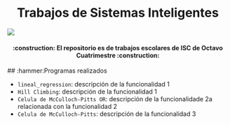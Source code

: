 <h1 align="center">Trabajos de Sistemas Inteligentes</h1>
   <p align="left">
   <img src="https://img.shields.io/badge/STATUS-EN%20DESAROLLO-green">
   </p>
<h4 align="center">
:construction: El repositorio es de trabajos escolares de ISC de Octavo Cuatrimestre :construction:
</h4>
## :hammer:Programas realizados

- `lineal_regression`: descripción de la funcionalidad 1
- `Hill Climbing`: descripción de la funcionalidad 1
- `Celula de McCulloch-Pitts OR`: descripción de la funcionalidade 2a relacionada con la funcionalidad 2
- `Celula de McCulloch-Pitts`: descripción de la funcionalidad 3
